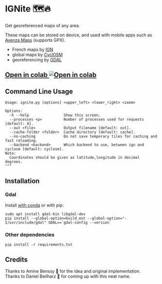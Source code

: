 # IGNite :world_map::fire:
Get georeferenced maps of any area.

These maps can be stored on device, and used with mobile apps such as [Avenza Maps](https://store.avenza.com/pages/app-features) (supports GPX).

* French maps by [IGN](https://geoservices.ign.fr/)
* global maps by [CyclOSM](https://www.cyclosm.org)
* georeferencing by [GDAL](https://gdal.org/)

## [Open in colab ![Open in colab](https://colab.research.google.com/assets/colab-badge.svg)](https://colab.research.google.com/github/eleurent/IGNite/blob/master/IGNite.ipynb)

## Command Line Usage
```
Usage: ignite.py [options] <upper_left> <lower_right> <zoom>

Options:
  -h --help                Show this screen.
  --processes <p>          Number of processes used for requests [default: 4].
  --out <file>             Output filename [default: out].
  --cache-folder <folder>  Cache directory [default: cache].
  --no-caching             Do not save temporary tiles for caching and fast reloading.
  --backend <backend>      Which backend to use, between ign and cyclosm [default: cyclosm].
Note:
  Coordinates should be given as latitude,longitude in decimal degrees.
"""
```

## Installation

### Gdal
Install [with conda](https://anaconda.org/conda-forge/gdal) or with pip: 
```
sudo apt install gdal-bin libgdal-dev
pip install --global-option=build_ext --global-option="-I/usr/include/gdal" GDAL==`gdal-config --version`
```

### Other dependencies

`pip install -r requirements.txt`

## Credits

Thanks to Amine Benssy :bicyclist: for the idea and original implementation.  
Thanks to Daniel Beilharz :runner: for coming up with this neat name.
